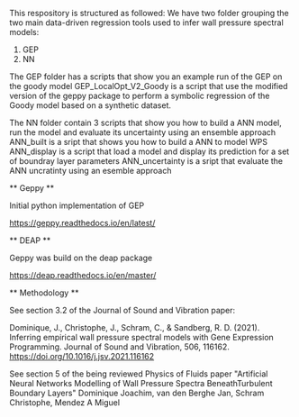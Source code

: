 This respository is structured as followed:
We have two folder grouping the two main data-driven regression tools used to infer wall pressure spectral models:

1) GEP 
2) NN

The GEP folder has a scripts that show you an example run of the GEP on the goody model
GEP_LocalOpt_V2_Goody is a script that use the modified version of the geppy package to perform a symbolic regression of the Goody model based on a synthetic dataset.

The NN folder contain 3 scripts that show you how to build a ANN model, run the model and evaluate its uncertainty using an ensemble approach
ANN_built is a sript that shows you how to build a ANN to model WPS
ANN_display is a script that load a model and display its prediction for a set of boundray layer parameters
ANN_uncertainty is a sript that evaluate the ANN uncratinty using an esemble approach


** Geppy **

Initial python implementation of GEP 

https://geppy.readthedocs.io/en/latest/

** DEAP **

Geppy was build on the deap package

https://deap.readthedocs.io/en/master/

** Methodology **

See section 3.2 of the Journal of Sound and Vibration paper:

Dominique, J., Christophe, J., Schram, C., & Sandberg, R. D. (2021). Inferring empirical wall pressure spectral models with Gene Expression Programming. Journal of Sound and Vibration, 506, 116162.
https://doi.org/10.1016/j.jsv.2021.116162

See section 5 of the being reviewed Physics of Fluids paper
"Artificial Neural Networks Modelling of Wall Pressure Spectra BeneathTurbulent Boundary Layers" 
Dominique Joachim, van den Berghe Jan, Schram Christophe, Mendez A Miguel
